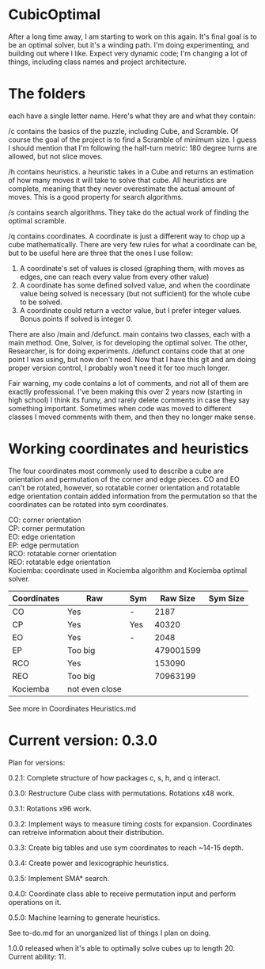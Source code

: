 # CubicOptimal
After a long time away, I am starting to work on this again. It's final goal is to be an optimal solver, but it's a winding path. I'm doing experimenting, and building out where I like. Expect very dynamic code; I'm changing a lot of things, including class names and project architecture. 

# The folders
each have a single letter name. Here's what they are and what they contain:

/c contains the basics of the puzzle, including Cube, and Scramble. Of course the goal of the project is to find a Scramble of minimum size. I guess I should mention that I'm following the half-turn metric: 180 degree turns are allowed, but not slice moves.

/h contains heuristics. a heuristic takes in a Cube and returns an estimation of how many moves it will take to solve that cube. All heuristics are complete, meaning that they never overestimate the actual amount of moves. This is a good property for search algorithms.

/s contains search algorithms. They take do the actual work of finding the optimal scramble.

/q contains coordinates. A coordinate is just a different way to chop up a cube mathematically. There are very few rules for what a coordinate can be, but to be useful here are three that the ones I use follow:
1. A coordinate's set of values is closed (graphing them, with moves as edges, one can reach every value from every other value)
2. A coordinate has some defined solved value, and when the coordinate value being solved is necessary (but not sufficient) for the whole cube to be solved.
3. A coordinate could return a vector value, but I prefer integer values. Bonus points if solved is integer 0.

There are also /main and /defunct. main contains two classes, each with a main method. One, Solver, is for developing the optimal solver. The other, Researcher, is for doing experiments. /defunct contains code that at one point I was using, but now don't need. Now that I have this git and am doing proper version control, I probably won't need it for too much longer.

Fair warning, my code contains a lot of comments, and not all of them are exactly professional. I've been making this over 2 years now (starting in high school) I think its funny, and rarely delete comments in case they say something important. Sometimes when code was moved to different classes I moved comments with them, and then they no longer make sense.


# Working coordinates and heuristics

The four coordinates most commonly used to describe a cube are orientation and permutation of the corner and edge pieces. CO and EO can't be rotated, however, so rotatable corner orientation and rotatable edge orientation contain added information from the permutation so that the coordinates can be rotated into sym coordinates.

CO: corner orientation \
CP: corner permutation \
EO: edge orientation \
EP: edge permutation \
RCO: rotatable corner orientation \
REO: rotatable edge orientation \
Kociemba: coordinate used in Kociemba algorithm and Kociemba optimal solver.

| Coordinates | Raw | Sym | Raw Size | Sym Size |
|---|---|---|---|---|
| CO |Yes| - |2187| |
| CP |Yes|Yes|40320|| 
| EO |Yes| - |2048| |
| EP |Too big|   |479001599| |
|RCO |Yes|   |153090| |
|REO |Too big|   |70963199| |
| Kociemba| not even close

See more in Coordinates Heuristics.md

# Current version: 0.3.0

Plan for versions:

0.2.1: Complete structure of how packages c, s, h, and q interact.

0.3.0: Restructure Cube class with permutations. Rotations x48 work.

0.3.1: Rotations x96 work.

0.3.2: Implement ways to measure timing costs for expansion. Coordinates can retreive information about their distribution.

0.3.3: Create big tables and use sym coordinates to reach ~14-15 depth.

0.3.4: Create power and lexicographic heuristics.

0.3.5: Implement SMA* search.

0.4.0: Coordinate class able to receive permutation input and perform operations on it.

0.5.0: Machine learning to generate heuristics.

See to-do.md for an unorganized list of things I plan on doing.

1.0.0 released when it's able to optimally solve cubes up to length 20. Current ability: 11.
